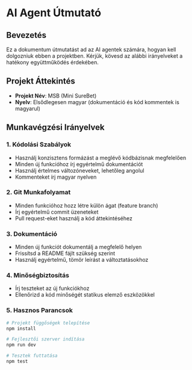 # AI Agent Útmutató

## Bevezetés
Ez a dokumentum útmutatást ad az AI agentek számára, hogyan kell dolgozniuk ebben a projektben. Kérjük, kövesd az alábbi irányelveket a hatékony együttműködés érdekében.

## Projekt Áttekintés
- **Projekt Név**: MSB (Mini SureBet)
- **Nyelv**: Elsődlegesen magyar (dokumentáció és kód kommentek is magyarul)

## Munkavégzési Irányelvek

### 1. Kódolási Szabályok
- Használj konzisztens formázást a meglévő kódbázisnak megfelelően
- Minden új funkcióhoz írj egyértelmű dokumentációt
- Használj értelmes változóneveket, lehetőleg angolul
- Kommenteket írj magyar nyelven

### 2. Git Munkafolyamat
- Minden funkcióhoz hozz létre külön ágat (feature branch)
- Írj egyértelmű commit üzeneteket
- Pull request-eket használj a kód áttekintéséhez

### 3. Dokumentáció
- Minden új funkciót dokumentálj a megfelelő helyen
- Frissítsd a README fájlt szükség szerint
- Használj egyértelmű, tömör leírást a változtatásokhoz

### 4. Minőségbiztosítás
- Írj teszteket az új funkciókhoz
- Ellenőrizd a kód minőségét statikus elemző eszközökkel

### 5. Hasznos Parancsok
```bash
# Projekt függőségek telepítése
npm install

# Fejlesztői szerver indítása
npm run dev

# Tesztek futtatása
npm test
```
